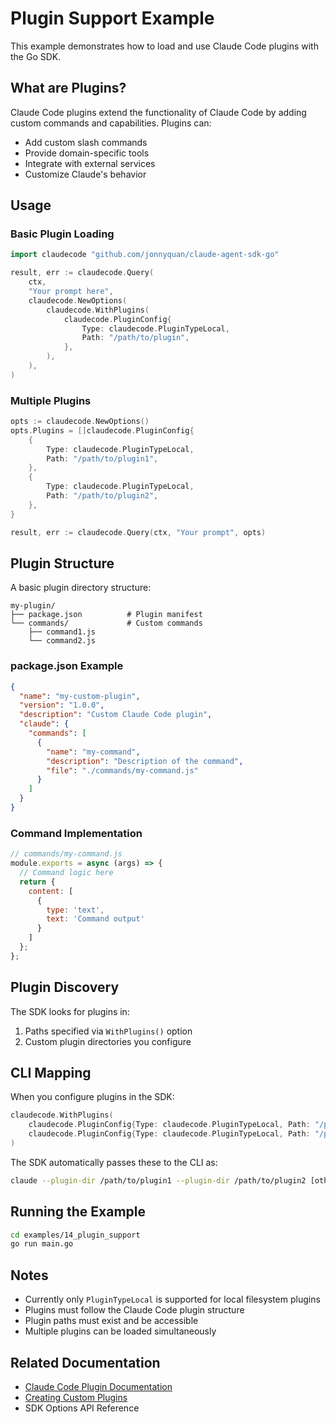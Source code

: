 # Plugin Support Example

This example demonstrates how to load and use Claude Code plugins with the Go SDK.

## What are Plugins?

Claude Code plugins extend the functionality of Claude Code by adding custom commands and capabilities. Plugins can:

- Add custom slash commands
- Provide domain-specific tools
- Integrate with external services
- Customize Claude's behavior

## Usage

### Basic Plugin Loading

```go
import claudecode "github.com/jonnyquan/claude-agent-sdk-go"

result, err := claudecode.Query(
    ctx,
    "Your prompt here",
    claudecode.NewOptions(
        claudecode.WithPlugins(
            claudecode.PluginConfig{
                Type: claudecode.PluginTypeLocal,
                Path: "/path/to/plugin",
            },
        ),
    ),
)
```

### Multiple Plugins

```go
opts := claudecode.NewOptions()
opts.Plugins = []claudecode.PluginConfig{
    {
        Type: claudecode.PluginTypeLocal,
        Path: "/path/to/plugin1",
    },
    {
        Type: claudecode.PluginTypeLocal,
        Path: "/path/to/plugin2",
    },
}

result, err := claudecode.Query(ctx, "Your prompt", opts)
```

## Plugin Structure

A basic plugin directory structure:

```
my-plugin/
├── package.json          # Plugin manifest
└── commands/             # Custom commands
    ├── command1.js
    └── command2.js
```

### package.json Example

```json
{
  "name": "my-custom-plugin",
  "version": "1.0.0",
  "description": "Custom Claude Code plugin",
  "claude": {
    "commands": [
      {
        "name": "my-command",
        "description": "Description of the command",
        "file": "./commands/my-command.js"
      }
    ]
  }
}
```

### Command Implementation

```javascript
// commands/my-command.js
module.exports = async (args) => {
  // Command logic here
  return {
    content: [
      {
        type: 'text',
        text: 'Command output'
      }
    ]
  };
};
```

## Plugin Discovery

The SDK looks for plugins in:

1. Paths specified via `WithPlugins()` option
2. Custom plugin directories you configure

## CLI Mapping

When you configure plugins in the SDK:

```go
claudecode.WithPlugins(
    claudecode.PluginConfig{Type: claudecode.PluginTypeLocal, Path: "/path/to/plugin1"},
    claudecode.PluginConfig{Type: claudecode.PluginTypeLocal, Path: "/path/to/plugin2"},
)
```

The SDK automatically passes these to the CLI as:

```bash
claude --plugin-dir /path/to/plugin1 --plugin-dir /path/to/plugin2 [other options]
```

## Running the Example

```bash
cd examples/14_plugin_support
go run main.go
```

## Notes

- Currently only `PluginTypeLocal` is supported for local filesystem plugins
- Plugins must follow the Claude Code plugin structure
- Plugin paths must exist and be accessible
- Multiple plugins can be loaded simultaneously

## Related Documentation

- [Claude Code Plugin Documentation](https://docs.claude.com/plugins)
- [Creating Custom Plugins](https://docs.claude.com/plugins/creating)
- SDK Options API Reference

